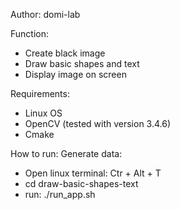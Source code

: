 
Author: domi-lab

Function:
- Create black image
- Draw basic shapes and text
- Display image on screen

Requirements:
- Linux OS
- OpenCV (tested with version 3.4.6)
- Cmake

How to run:
Generate data:
- Open linux terminal: Ctr + Alt + T 
- cd draw-basic-shapes-text
- run: ./run_app.sh


